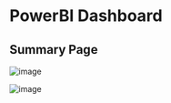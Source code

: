 # PowerBI Dashboard

## Summary Page

![image](https://github.com/user-attachments/assets/9c971f3e-1e34-42f0-a71f-002011ecd799)


![image](https://github.com/user-attachments/assets/6ffd30fa-1799-47e9-a7aa-3178f55b4ae0)


